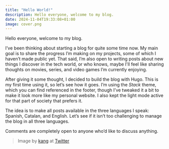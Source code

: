```yaml
---
title: "Hello World!"
description: Hello everyone, welcome to my blog. 
date: 2024-11-04T19:33:08+01:00
image: cover.png
---
```


Hello everyone, welcome to my blog.

I’ve been thinking about starting a blog for quite some time now. My main goal is to share the progress I’m making on my projects, some of which I haven’t made public yet. That said, I’m also open to writing posts about new things I discover in the tech world, or who knows, maybe I'll feel like sharing thoughts on movies, series, and video games I’m currently enjoying.

After giving it some thought, I decided to build the blog with Hugo. This is my first time using it, so let’s see how it goes. I’m using the *Stack* theme, which you can find referenced in the footer, though I’ve tweaked it a bit to make it look more like my personal website. I also kept the light mode active for that part of society that prefers it.

The idea is to make all posts available in the three languages I speak: Spanish, Catalan, and English. Let’s see if it isn’t too challenging to manage the blog in all three languages.

Comments are completely open to anyone who’d like to discuss anything.

> Image by [kang](https://x.com/kangkarrot) at [Twitter](https://x.com/kangkarrot/status/1813220809919635459)

